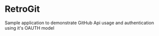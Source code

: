 # RetroGit
Sample application to demonstrate GitHub Api usage and authentication using it's OAUTH model
